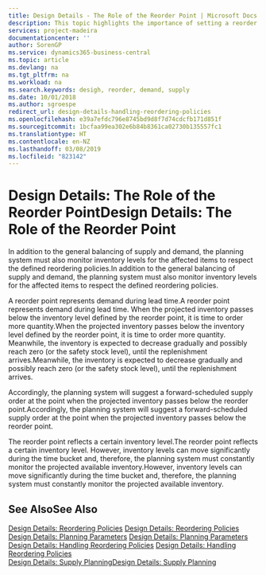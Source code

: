 ```yaml
---
title: Design Details - The Role of the Reorder Point | Microsoft Docs
description: This topic highlights the importance of setting a reorder point, so that you when to order more inventory.
services: project-madeira
documentationcenter: ''
author: SorenGP
ms.service: dynamics365-business-central
ms.topic: article
ms.devlang: na
ms.tgt_pltfrm: na
ms.workload: na
ms.search.keywords: desigh, reorder, demand, supply
ms.date: 10/01/2018
ms.author: sgroespe
redirect_url: design-details-handling-reordering-policies
ms.openlocfilehash: e39a7efdc796e8745bd9d8f7d74cdcfb171d851f
ms.sourcegitcommit: 1bcfaa99ea302e6b84b8361ca02730b135557fc1
ms.translationtype: HT
ms.contentlocale: en-NZ
ms.lasthandoff: 03/08/2019
ms.locfileid: "823142"
---
```

# <a name="design-details-the-role-of-the-reorder-point"></a><span data-ttu-id="85d67-103">Design Details: The Role of the Reorder Point</span><span class="sxs-lookup"><span data-stu-id="85d67-103">Design Details: The Role of the Reorder Point</span></span>
<span data-ttu-id="85d67-104">In addition to the general balancing of supply and demand, the planning system must also monitor inventory levels for the affected items to respect the defined reordering policies.</span><span class="sxs-lookup"><span data-stu-id="85d67-104">In addition to the general balancing of supply and demand, the planning system must also monitor inventory levels for the affected items to respect the defined reordering policies.</span></span>  

<span data-ttu-id="85d67-105">A reorder point represents demand during lead time.</span><span class="sxs-lookup"><span data-stu-id="85d67-105">A reorder point represents demand during lead time.</span></span> <span data-ttu-id="85d67-106">When the projected inventory passes below the inventory level defined by the reorder point, it is time to order more quantity.</span><span class="sxs-lookup"><span data-stu-id="85d67-106">When the projected inventory passes below the inventory level defined by the reorder point, it is time to order more quantity.</span></span> <span data-ttu-id="85d67-107">Meanwhile, the inventory is expected to decrease gradually and possibly reach zero (or the safety stock level), until the replenishment arrives.</span><span class="sxs-lookup"><span data-stu-id="85d67-107">Meanwhile, the inventory is expected to decrease gradually and possibly reach zero (or the safety stock level), until the replenishment arrives.</span></span>  

<span data-ttu-id="85d67-108">Accordingly, the planning system will suggest a forward-scheduled supply order at the point when the projected inventory passes below the reorder point.</span><span class="sxs-lookup"><span data-stu-id="85d67-108">Accordingly, the planning system will suggest a forward-scheduled supply order at the point when the projected inventory passes below the reorder point.</span></span>  

<span data-ttu-id="85d67-109">The reorder point reflects a certain inventory level.</span><span class="sxs-lookup"><span data-stu-id="85d67-109">The reorder point reflects a certain inventory level.</span></span> <span data-ttu-id="85d67-110">However, inventory levels can move significantly during the time bucket and, therefore, the planning system must constantly monitor the projected available inventory.</span><span class="sxs-lookup"><span data-stu-id="85d67-110">However, inventory levels can move significantly during the time bucket and, therefore, the planning system must constantly monitor the projected available inventory.</span></span>  

## <a name="see-also"></a><span data-ttu-id="85d67-111">See Also</span><span class="sxs-lookup"><span data-stu-id="85d67-111">See Also</span></span>  
<span data-ttu-id="85d67-112">[Design Details: Reordering Policies](design-details-reordering-policies.md) </span><span class="sxs-lookup"><span data-stu-id="85d67-112">[Design Details: Reordering Policies](design-details-reordering-policies.md) </span></span>  
<span data-ttu-id="85d67-113">[Design Details: Planning Parameters](design-details-planning-parameters.md) </span><span class="sxs-lookup"><span data-stu-id="85d67-113">[Design Details: Planning Parameters](design-details-planning-parameters.md) </span></span>  
<span data-ttu-id="85d67-114">[Design Details: Handling Reordering Policies](design-details-handling-reordering-policies.md) </span><span class="sxs-lookup"><span data-stu-id="85d67-114">[Design Details: Handling Reordering Policies](design-details-handling-reordering-policies.md) </span></span>  
[<span data-ttu-id="85d67-115">Design Details: Supply Planning</span><span class="sxs-lookup"><span data-stu-id="85d67-115">Design Details: Supply Planning</span></span>](design-details-supply-planning.md)
